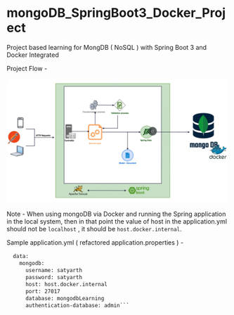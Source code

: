 # mongoDB_SpringBoot3_Docker_Project
Project based learning for MongDB ( NoSQL ) with Spring Boot 3 and Docker Integrated 

Project Flow - 

![Project Flow](./mongo_arch_spring_boot3.png)

Note - When using mongoDB via Docker and running the Spring application in the local system, then in that point the value of host in the application.yml should not be `localhost` , it should be `host.docker.internal`.

Sample application.yml ( refactored application.properties ) - 
```spring:
  data:
    mongodb:
      username: satyarth
      password: satyarth
      host: host.docker.internal
      port: 27017
      database: mongodbLearning
      authentication-database: admin```

